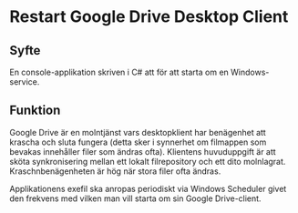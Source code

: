 <h1>Restart Google Drive Desktop Client</h1>
<h2>Syfte</h2>
<p>En console-applikation skriven i C# att för att starta om en Windows-service.</p>
<h2>Funktion</h2>
<p>Google Drive är en molntjänst vars desktopklient har benägenhet att krascha och sluta fungera (detta sker i synnerhet om filmappen som bevakas innehåller filer som ändras ofta). Klientens huvuduppgift är att sköta synkronisering mellan ett lokalt filrepository och ett dito molnlagrat. Kraschnbenägenheten är hög när stora filer ofta ändras.</p>

<p>Applikationens exefil ska anropas periodiskt via Windows Scheduler givet den frekvens med vilken man vill starta om sin Google Drive-client.</p>
